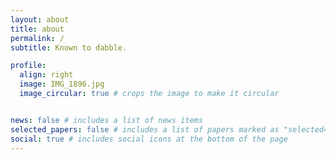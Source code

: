 ```yaml
---
layout: about
title: about
permalink: /
subtitle: Known to dabble.

profile:
  align: right
  image: IMG_1896.jpg
  image_circular: true # crops the image to make it circular


news: false # includes a list of news items
selected_papers: false # includes a list of papers marked as "selected={true}"
social: true # includes social icons at the bottom of the page
---
```

